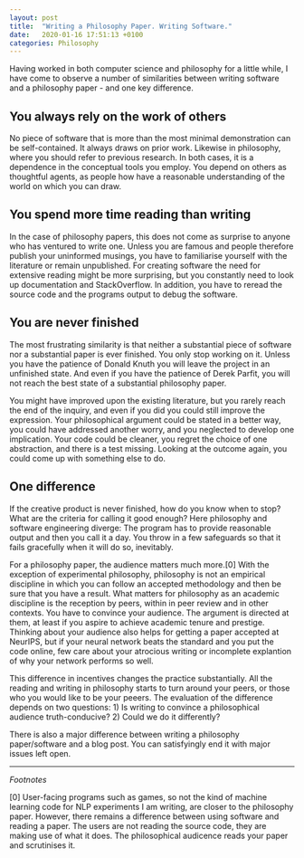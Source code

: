```yaml
---
layout: post
title:  "Writing a Philosophy Paper. Writing Software."
date:   2020-01-16 17:51:13 +0100
categories: Philosophy
---
```


Having worked in both computer science and philosophy for a little while, I have come to observe a number of similarities between writing software and a philosophy paper - and one key difference. 

## You always rely on the work of others

No piece of software that is more than the most minimal demonstration can be self-contained. It always draws on prior work. Likewise in philosophy, where you should refer to previous research. In both cases, it is a dependence in the conceptual tools you employ. You depend on others as thoughtful agents, as people how have a reasonable understanding of the world on which you can draw. 

## You spend more time reading than writing

In the case of philosophy papers, this does not come as surprise to anyone who has ventured to write one. Unless you are famous and people therefore publish your uninformed musings, you have to familiarise yourself with the literature or remain unpublished. For creating software the need for extensive reading might be more surprising, but you constantly need to look up documentation and StackOverflow. In addition, you have to reread the source code and the programs output to debug the software.

## You are never finished

The most frustrating similarity is that neither a substantial piece of software nor a substantial paper is ever finished. You only stop working on it. Unless you have the patience of Donald Knuth you will leave the project in an unfinished  state. And even if you have the patience of Derek Parfit, you will not reach the best state of a substantial philosophy paper.

You might have improved upon the existing literature, but you rarely reach the end of the inquiry, and even if you did you could still improve the expression. Your philosophical argument could be stated in a better way, you could have addressed another worry, and you neglected to develop one implication. Your code could be cleaner, you regret the choice of one abstraction, and there is a test missing. Looking at the outcome again, you could come up with something else to do.

## One difference

If the creative product is never finished, how do you know when to stop? What are the criteria for calling it good enough? Here philosophy and software engineering diverge: The program has to provide reasonable output and then you call it a day. You throw in a few safeguards so that it fails gracefully when it will do so, inevitably.

For a philosophy paper, the audience matters much more.[0] With the exception of experimental philosophy, philosophy is not an empirical discipline in which you can follow an accepted methodology and then be sure that you have a result. What matters for philosophy as an academic discipline is the reception by peers, within in peer review and in other contexts. You have to convince your audience. The argument is directed at them, at least if you aspire to achieve academic tenure and prestige. Thinking about your audience also helps for getting a paper accepted at NeurIPS, but if your neural network beats the standard and you put the code online, few care about your atrocious writing or incomplete explantion of why your network performs so well.

This difference in incentives changes the practice substantially. All the reading and writing in philosophy starts to turn around your peers, or those who you would like to be your peeers. The evaluation of the difference depends on two questions: 1) Is writing to convince a philosophical audience truth-conducive? 2) Could we do it differently?

There is also a major difference between writing a philosophy paper/software and a blog post. You can satisfyingly end it with major issues left open.

---
*Footnotes*

[0] User-facing programs such as games, so not the kind of machine learning code for NLP experiments I am writing, are closer to the philosophy paper. However, there remains a difference between using software and reading a paper. The users are not reading the source code, they are making use of what it does. The philosophical audicence reads your paper and scrutinises it.
